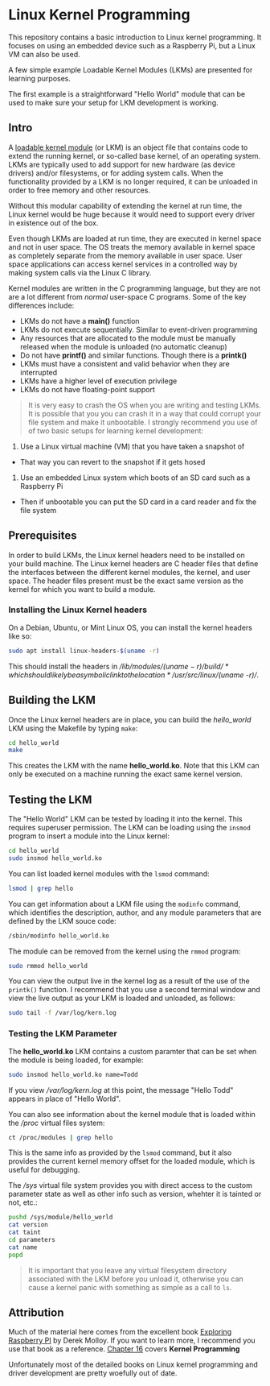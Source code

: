 # Linux Kernel Programming
This repository contains a basic introduction to Linux kernel programming.  It
focuses on using an embedded device such as a Raspberry Pi, but a Linux VM can
also be used.

A few simple example Loadable Kernel Modules (LKMs) are presented for learning
purposes.

The first example is a straightforward "Hello World" module that can be used to
make sure your setup for LKM development is working.


## Intro
A [loadable kernel module](https://en.wikipedia.org/wiki/Loadable_kernel_module)
(or LKM) is an object file that contains code to extend the running kernel, or
so-called base kernel, of an operating system. LKMs are typically used to add
support for new hardware (as device drivers) and/or filesystems, or for adding
system calls. When the functionality provided by a LKM is no longer required,
it can be unloaded in order to free memory and other resources.

Without this modular capability of extending the kernel at run time, the Linux
kernel would be huge because it would need to support every driver in existence
out of the box.

Even though LKMs are loaded at run time, they are executed in kernel space and not
in user space.  The OS treats the memory available in kernel space as completely
separate from the memory available in user space.  User space applications can
access kernel services in a controlled way by making system calls via the Linux
C library.

Kernel modules are written in the C programming language, but they are not are
a lot different from *normal* user-space C programs.  Some of the key differences
include:

* LKMs do not have a **main()** function
* LKMs do not execute sequentially.  Similar to event-driven programming
* Any resources that are allocated to the module must be manually released when
the module is unloaded (no automatic cleanup)
* Do not have **printf()** and similar functions.  Though there is a **printk()**
* LKMs must have a consistent and valid behavior when they are interrupted
* LKMs have a higher level of execution privilege
* LKMs do not have floating-point support

> It is very easy to crash the OS when you are writing and testing LKMs.  It is
possible that you you can crash it in a way that could corrupt your file system
and make it unbootable.
I strongly recommend you use of of two basic setups for
learning kernel development:
1. Use a Linux virtual machine (VM) that you have taken a snapshot of
  * That way you can revert to the snapshot if it gets hosed
1. Use an embedded Linux system which boots of an SD card such as a Raspberry Pi
  * Then if unbootable you can put the SD card in a card reader and fix the file
  system

## Prerequisites
In order to build LKMs, the Linux kernel headers need to be installed on your build machine.  The Linux kernel headers are C header files that define the
interfaces between the different kernel modules, the kernel, and user space.  The header files present must be the exact same version as the kernel for which you want to build a module.

### Installing the Linux Kernel headers
On a Debian, Ubuntu, or Mint Linux OS, you can install the kernel headers like so:

```bash
sudo apt install linux-headers-$(uname -r)
```

This should install the headers in */lib/modules/$(uname -r)/build/* which should likely be a symbolic link to the location */usr/src/linux/$(uname -r)/*.

## Building the LKM
Once the Linux kernel headers are in place, you can build the *hello_world* LKM
using the Makefile by typing ``make``:

```bash
cd hello_world
make
```

This creates the LKM with the name **hello_world.ko**.  Note that this LKM can
only be executed on a machine running the exact same kernel version.

## Testing the LKM
The "Hello World" LKM can be tested by loading it into the kernel.  This requires superuser permission.  The LKM can be loading using the ``insmod`` program to insert a module into the Linux kernel:

```bash
cd hello_world
sudo insmod hello_world.ko
```

You can list loaded kernel modules with the ``lsmod`` command:

```bash
lsmod | grep hello
```

You can get information about a LKM file using the ``modinfo`` command, which identifies the description, author, and any module parameters that are defined by the LKM souce code:

```bash
/sbin/modinfo hello_world.ko
```

The module can be removed from the kernel using the ``rmmod`` program:

```bash
sudo rmmod hello_world
```

You can view the output live in the kernel log as a result of the use of
the ``printk()`` function.  I recommend that you use a second terminal window
and view the live output as your LKM is loaded and unloaded, as follows:

```bash
sudo tail -f /var/log/kern.log
```

### Testing the LKM Parameter
The **hello_world.ko** LKM contains a custom paramter that can be set when the module is being loaded, for example:

```bash
sudo insmod hello_world.ko name=Todd
```

If you view */var/log/kern.log* at this point, the message "Hello Todd" appears
in place of "Hello World".

You can also see information about the kernel module that is loaded within the */proc* virtual files system:

```bash
ct /proc/modules | grep hello
```
This is the same info as provided by the ``lsmod`` command, but it also provides the current kernel memory offset for the loaded module, which is useful for debugging.

The */sys* virtual file system provides you with direct access to the custom parameter state as well as other info such as version, whehter it is tainted or not, etc.:

```bash
pushd /sys/module/hello_world
cat version
cat taint
cd parameters
cat name
popd
```

> It is important that you leave any virtual filesystem directory associated with the LKM before you unload it, otherwise you can cause a kernel panic with something as simple as a call to ``ls``.

## Attribution
Much of the material here comes from the excellent book
[Exploring Raspberry PI](http://exploringrpi.com/) by Derek Molloy.  If you want
to learn more, I recommend you use that book as a reference.
[Chapter 16](http://exploringrpi.com/chapter16/) covers **Kernel Programming**

Unfortunately most of the detailed books on Linux kernel programming and driver
development are pretty woefully out of date.
